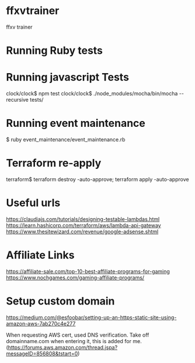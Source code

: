 # ffxvtrainer
ffxv trainer

# Running Ruby tests

# Running javascript Tests

clock/clock$ npm test
clock/clock$ ./node_modules/mocha/bin/mocha --recursive tests/

# Running event maintenance

$ ruby event_maintenance/event_maintenance.rb

# Terraform re-apply

terraform$ terraform destroy -auto-approve; terraform apply -auto-approve

# Useful urls

https://claudiajs.com/tutorials/designing-testable-lambdas.html
https://learn.hashicorp.com/terraform/aws/lambda-api-gateway
https://www.thesitewizard.com/revenue/google-adsense.shtml

# Affiliate Links
https://affiliate-sale.com/top-10-best-affiliate-programs-for-gaming
https://www.nochgames.com/gaming-affiliate-programs/

# Setup custom domain
https://medium.com/@esfoobar/setting-up-an-https-static-site-using-amazon-aws-7ab270c4e277

When requesting AWS cert, used DNS verification. Take off domainname.com when entering it, this is added for me. (https://forums.aws.amazon.com/thread.jspa?messageID=856808&tstart=0)
